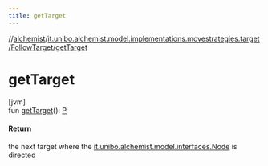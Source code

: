 ```yaml
---
title: getTarget
---
```

//[alchemist](../../../index.html)/[it.unibo.alchemist.model.implementations.movestrategies.target](../index.html)/[FollowTarget](index.html)/[getTarget](get-target.html)



# getTarget



[jvm]\
fun [getTarget](get-target.html)(): [P](../../it.unibo.alchemist.model.implementations.layers/-step-layer/index.html)



#### Return



the next target where the [it.unibo.alchemist.model.interfaces.Node](../../it.unibo.alchemist.model.interfaces/-node/index.html) is directed




